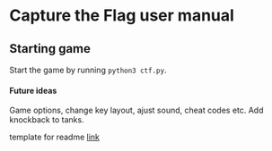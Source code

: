 # Capture the Flag user manual

## Starting game

Start the game by running ```python3 ctf.py```. 

#### Future ideas

Game options, change key layout, ajust sound, cheat codes etc.
Add knockback to tanks.

template for readme
[link](url)